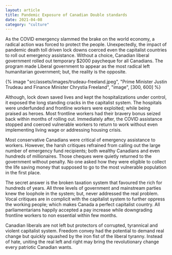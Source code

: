 ```yaml
---
layout: article
title: Pandemic Exposure of Canadian Double standards
date: 2021-04-08
category: "culture"
---
```


As the COVID emergency slammed the brake on the world economy, a radical action was forced to protect the people. Unexpectedly, the impact of pandemic death toll driven lock downs coerced even the capitalist countries to roll out emergency assistance. Without a choice, Canadian liberal government rolled out temporary $2000 paycheque for all Canadians. The program made Liberal government to appear as the most radical left humanitarian government; but, the reality is the opposite.

<!-- excerpt -->

{% image "src/assets/images/trudeau-freeland.jpeg", "Prime Minister Justin Trudeau and Finance Minister Chrystia Freeland", "image", [300, 600] %}

Although, lock down saved lives and kept the hospitalizations under control, it exposed the long standing cracks in the capitalist system. The hospitals were underfunded and frontline workers were exploited; while being praised as heroes. Most frontline workers had their bravery bonus seized back within months of rolling out. Immediately after, the COVID assistance stopped and coerced vulnerable workers to return to work without even implementing living wage or addressing housing crisis.

Most conservative Canadians were critical of emergency assistance to workers. However, the harsh critiques refrained from calling out the large number of emergency fund recipients; both wealthy Canadians and even hundreds of millionaires. Those cheques were quietly returned to the government without penalty. No one asked how they were eligible to collect the life saving money that supposed to go to the most vulnerable population in the first place.

The secret answer is the broken taxation system that favoured the rich for hundreds of years. All three levels of government and mainstream parties knew the loophole in the system; but, never addressed the real problem. Vocal critiques are in complicit with the capitalist system to further oppress the working people; which makes Canada a perfect capitalist country. All parliamentarians happily accepted a pay increase while downgrading frontline workers to non essential within few months.

Canadian liberals are not left but protectors of corrupted, tyrannical and violent capitalist system. Freedom convey had the potential to demand real change but quickly squashed by the iron fist of the liberal tyranny. Instead of hate, uniting the real left and right may bring the revolutionary change every patriotic Canadian wants.
